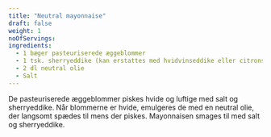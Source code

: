 ```yaml
---
title: "Neutral mayonnaise"
draft: false
weight: 1
noOfServings: 
ingredients:
  - 1 bæger pasteuriserede æggeblommer
  - 1 tsk. sherryeddike (kan erstattes med hvidvinseddike eller citronsaft)
  - 2 dl neutral olie
  - Salt
---
```


De pasteuriserede æggeblommer piskes hvide og luftige med salt og
sherryeddike. Når blommerne er hvide, emulgeres de med en neutral olie,
der langsomt spædes til mens der piskes. Mayonnaisen smages til med salt
og sherryeddike.

